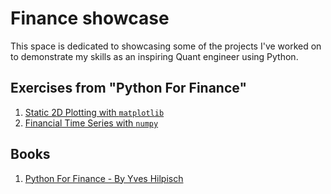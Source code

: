# Finance showcase

This space is dedicated to showcasing some of the projects I've worked on to demonstrate my skills as an inspiring Quant
engineer using Python.

## Exercises from "Python For Finance"

1. [Static 2D Plotting with `matplotlib`](static-2d-plotting.ipynb)
2. [Financial Time Series with `numpy`](financial-time-series.ipynb)

## Books

1. [Python For Finance - By Yves Hilpisch](https://learning.oreilly.com/library/view/python-for-finance/9781491945360/)